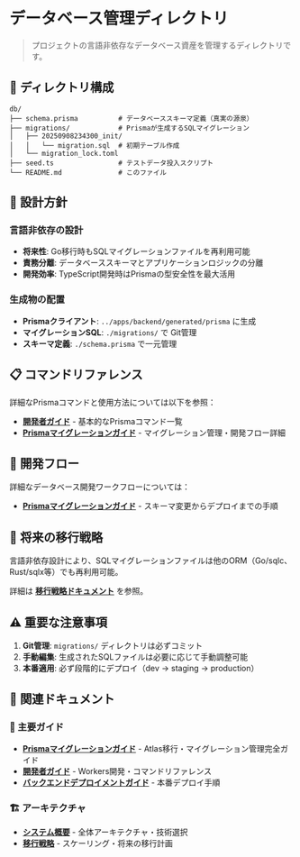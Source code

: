 # データベース管理ディレクトリ

> プロジェクトの言語非依存なデータベース資産を管理するディレクトリです。

## 📁 ディレクトリ構成

```
db/
├── schema.prisma          # データベーススキーマ定義（真実の源泉）
├── migrations/            # Prismaが生成するSQLマイグレーション
│   ├── 20250908234300_init/
│   │   └── migration.sql  # 初期テーブル作成
│   └── migration_lock.toml
├── seed.ts                # テストデータ投入スクリプト
└── README.md              # このファイル
```

## 🎯 設計方針

### 言語非依存の設計

- **将来性**: Go移行時もSQLマイグレーションファイルを再利用可能
- **責務分離**: データベーススキーマとアプリケーションロジックの分離
- **開発効率**: TypeScript開発時はPrismaの型安全性を最大活用

### 生成物の配置

- **Prismaクライアント**: `../apps/backend/generated/prisma` に生成
- **マイグレーションSQL**: `./migrations/` で Git管理
- **スキーマ定義**: `./schema.prisma` で一元管理

## 📋 コマンドリファレンス

詳細なPrismaコマンドと使用方法については以下を参照：

- **[開発者ガイド](../docs/handbook/developer-guide.md#データベース操作（prisma）)** - 基本的なPrismaコマンド一覧
- **[Prismaマイグレーションガイド](../docs/handbook/prisma-migration-guide.md)** - マイグレーション管理・開発フロー詳細

## 🔄 開発フロー

詳細なデータベース開発ワークフローについては：

- **[Prismaマイグレーションガイド](../docs/handbook/prisma-migration-guide.md#開発ワークフロー)** - スキーマ変更からデプロイまでの手順

## 🚀 将来の移行戦略

言語非依存設計により、SQLマイグレーションファイルは他のORM（Go/sqlc、Rust/sqlx等）でも再利用可能。

詳細は **[移行戦略ドキュメント](../docs/architecture/migration-strategy.md)** を参照。

## ⚠️ 重要な注意事項

1. **Git管理**: `migrations/` ディレクトリは必ずコミット
2. **手動編集**: 生成されたSQLファイルは必要に応じて手動調整可能
3. **本番適用**: 必ず段階的にデプロイ（dev → staging → production）

## 🔗 関連ドキュメント

### 📖 主要ガイド

- **[Prismaマイグレーションガイド](../docs/handbook/prisma-migration-guide.md)** - Atlas移行・マイグレーション管理完全ガイド
- **[開発者ガイド](../docs/handbook/developer-guide.md)** - Workers開発・コマンドリファレンス
- **[バックエンドデプロイメントガイド](../docs/handbook/backend-deployment-guide.md)** - 本番デプロイ手順

### 🏗️ アーキテクチャ

- **[システム概要](../docs/architecture/system-overview.md)** - 全体アーキテクチャ・技術選択
- **[移行戦略](../docs/architecture/migration-strategy.md)** - スケーリング・将来の移行計画